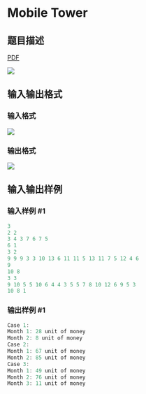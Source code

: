 # Mobile Tower

## 题目描述

[problemUrl]: https://uva.onlinejudge.org/index.php?option=com_onlinejudge&Itemid=8&category=243&page=show_problem&problem=3294

[PDF](https://uva.onlinejudge.org/external/121/p12142.pdf)

![](https://cdn.luogu.com.cn/upload/vjudge_pic/UVA12142/83681d39c68f2c25be7406a63db7b9f1ae2f5f5c.png)

## 输入输出格式

### 输入格式

![](https://cdn.luogu.com.cn/upload/vjudge_pic/UVA12142/9e3ee11e4a762ee773daf94703ad8e3632627ab8.png)

### 输出格式

![](https://cdn.luogu.com.cn/upload/vjudge_pic/UVA12142/a57226be11a7d9ef6dea02f8460c6d8894186412.png)

## 输入输出样例

### 输入样例 #1

```cpp
3
2 2
3 4 3 7 6 7 5
6 1
3 2
9 9 9 3 3 10 13 6 11 11 5 13 11 7 5 12 4 6
9
10 8
3 3
9 10 5 5 10 6 4 4 3 5 5 7 8 10 12 6 9 5 3
10 8 1
```


### 输出样例 #1

```cpp
Case 1:
Month 1: 28 unit of money
Month 2: 8 unit of money
Case 2:
Month 1: 67 unit of money
Month 2: 85 unit of money
Case 3:
Month 1: 49 unit of money
Month 2: 76 unit of money
Month 3: 11 unit of money
```


